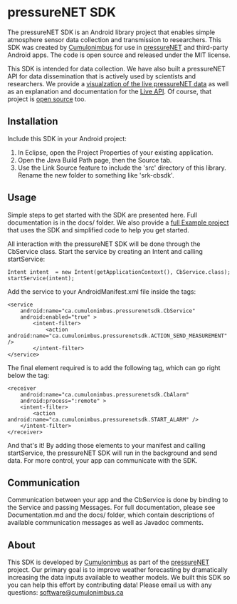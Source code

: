 pressureNET SDK
==============

The pressureNET SDK is an Android library project that enables simple atmosphere sensor data collection and transmission to researchers. This SDK was created by [Cumulonimbus](http://cumulonimbus.ca) for use in [pressureNET](https://play.google.com/store/apps/details?id=ca.cumulonimbus.barometernetwork) and third-party Android apps. The code is open source and released under the MIT license. 

This SDK is intended for data collection. We have also built a pressureNET API for data dissemination that is actively used by scientists and researchers. We provide a [visualzation of the live pressureNET data](http://pressurenet.cumulonimbus.ca/) as well as an explanation and documentation for the [Live API](http://pressurenet.cumulonimbus.ca/livestream/). Of course, that project is [open source](https://github.com/JacobSheehy/pressureNETAnalysis) too.

Installation
--------------

Include this SDK in your Android project:

1. In Eclipse, open the Project Properties of your existing application. 
2. Open the Java Build Path page, then the Source tab. 
3. Use the Link Source feature to include the 'src' directory of this library. Rename the new folder to something like 'srk-cbsdk'.

Usage
--------

Simple steps to get started with the SDK are presented here. Full documentation is in the docs/ folder. We also provide a [full Example project](https://github.com/Cbsoftware/pressureNET-SDK-Example) that uses the SDK and simplified code to help you get started.

All interaction with the pressureNET SDK will be done through the CbService class. Start the service by creating an Intent and calling startService:

    Intent intent  = new Intent(getApplicationContext(), CbService.class);
    startService(intent);

Add the service to your AndroidManifest.xml file inside the <application> tags:

    <service
        android:name="ca.cumulonimbus.pressurenetsdk.CbService"
        android:enabled="true" >
            <intent-filter>
                <action android:name="ca.cumulonimbus.pressurenetsdk.ACTION_SEND_MEASUREMENT" />
            </intent-filter>
    </service>

The final element required is to add the following <receiver> tag, which can go right below the <service> tag:

    <receiver
        android:name="ca.cumulonimbus.pressurenetsdk.CbAlarm"
        android:process=":remote" >
        <intent-filter>
            <action android:name="ca.cumulonimbus.pressurenetsdk.START_ALARM" />
        </intent-filter>
    </receiver> 

And that's it! By adding those elements to your manifest and calling startService, the pressureNET SDK will run in the background and send data. For more control, your app can communicate with the SDK.

Communication
--------------------

Communication between your app and the CbService is done by binding to the Service and passing Messages. For full documentation, please see Documentation.md and the docs/ folder, which contain descriptions of available communication messages as well as Javadoc comments.


About
--------

This SDK is developed by [Cumulonimbus](http://cumulonimbus.ca) as part of the [pressureNET](https://github.com/Cbsoftware/pressureNET) project. Our primary goal is to improve weather forecasting by dramatically increasing the data inputs available to weather models. We built this SDK so you can help this effort by contributing data! Please email us with any questions: software@cumulonimbus.ca
